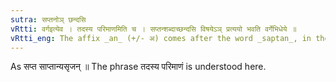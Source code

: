 ```yaml
---
sutra: सप्तनोञ् छन्दसि
vRtti: वर्गइत्येव । तदस्य परिमाणमिति च । सप्तन्शब्दाच्छन्दसि विषयेऽञ् प्रत्ययो भवति वर्गेभिधेये ॥
vRtti_eng: The affix _an_ (+/- अ) comes after the word _saptan_, in the _Chhandas_, when the meaning is that of a _Varga_.
---
```

As सप्त साप्तान्यसृजन् ॥ The phrase तदस्य परिमाणं is understood here.
